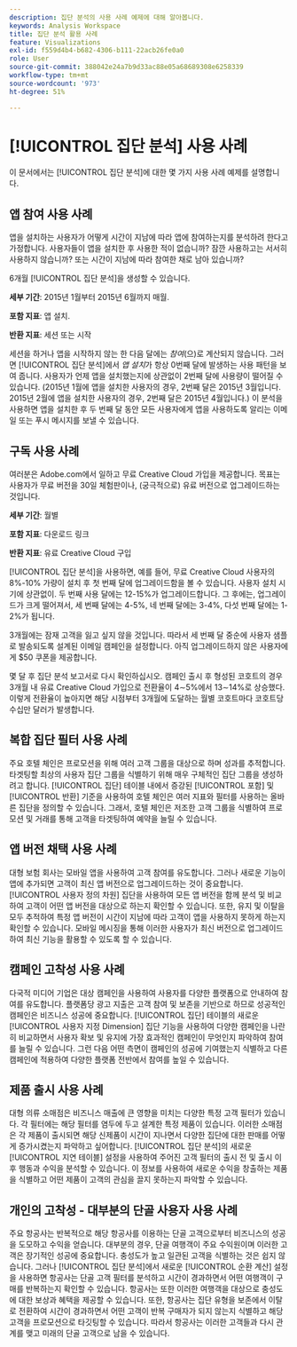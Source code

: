 ```yaml
---
description: 집단 분석의 사용 사례 예제에 대해 알아봅니다.
keywords: Analysis Workspace
title: 집단 분석 활용 사례
feature: Visualizations
exl-id: f559d4b4-b682-4306-b111-22acb26fe0a0
role: User
source-git-commit: 388042e24a7b9d33ac88e05a68689308e6258339
workflow-type: tm+mt
source-wordcount: '973'
ht-degree: 51%

---
```


# [!UICONTROL 집단 분석] 사용 사례

이 문서에서는 [!UICONTROL 집단 분석]에 대한 몇 가지 사용 사례 예제를 설명합니다.

## 앱 참여 사용 사례

앱을 설치하는 사용자가 어떻게 시간이 지남에 따라 앱에 참여하는지를 분석하려 한다고 가정합니다. 사용자들이 앱을 설치한 후 사용한 적이 없습니까? 잠깐 사용하고는 서서히 사용하지 않습니까? 또는 시간이 지남에 따라 참여한 채로 남아 있습니까?

6개월 [!UICONTROL 집단 분석]을 생성할 수 있습니다.

**세부 기간**: 2015년 1월부터 2015년 6월까지 매월.

**포함 지표**: 앱 설치.

**반환 지표**: 세션 또는 시작

세션을 하거나 앱을 시작하지 않는 한 다음 달에는 *참여*(으)로 계산되지 않습니다. 그러면 [!UICONTROL 집단 분석]에서 *앱 설치*&#x200B;가 항상 0번째 달에 발생하는 사용 패턴을 보여 줍니다. 사용자가 언제 앱을 설치했는지에 상관없이 2번째 달에 사용량이 떨어질 수 있습니다. (2015년 1월에 앱을 설치한 사용자의 경우, 2번째 달은 2015년 3월입니다. 2015년 2월에 앱을 설치한 사용자의 경우, 2번째 달은 2015년 4월입니다.) 이 분석을 사용하면 앱을 설치한 후 두 번째 달 동안 모든 사용자에게 앱을 사용하도록 알리는 이메일 또는 푸시 메시지를 보낼 수 있습니다.

## 구독 사용 사례

여러분은 Adobe.com에서 일하고 무료 Creative Cloud 가입을 제공합니다. 목표는 사용자가 무료 버전을 30일 체험판이나, (궁극적으로) 유료 버전으로 업그레이드하는 것입니다.

**세부 기간**: 월별

**포함 지표**: 다운로드 링크

**반환 지표**: 유료 Creative Cloud 구입

[!UICONTROL 집단 분석]을 사용하면, 예를 들어, 무료 Creative Cloud 사용자의 8%-10% 가량이 설치 후 첫 번째 달에 업그레이드함을 볼 수 있습니다. 사용자 설치 시기에 상관없이. 두 번째 사용 달에는 12-15%가 업그레이드합니다. 그 후에는, 업그레이드가 크게 떨어져서, 세 번째 달에는 4-5%, 네 번째 달에는 3-4%, 다섯 번째 달에는 1-2%가 됩니다.

3개월에는 잠재 고객을 잃고 싶지 않을 것입니다. 따라서 세 번째 달 중순에 사용자 샘플로 발송되도록 설계된 이메일 캠페인을 설정합니다. 아직 업그레이드하지 않은 사용자에게 $50 쿠폰을 제공합니다.

몇 달 후 집단 분석 보고서로 다시 확인하십시오. 캠페인 출시 후 형성된 코호트의 경우 3개월 내 유료 Creative Cloud 가입으로 전환율이 4∼5%에서 13∼14%로 상승했다. 이렇게 전환율이 높아지면 해당 시점부터 3개월에 도달하는 월별 코호트마다 코호트당 수십만 달러가 발생합니다.

## 복합 집단 필터 사용 사례

주요 호텔 체인은 프로모션을 위해 여러 고객 그룹을 대상으로 하며 성과를 추적합니다. 타겟팅할 최상의 사용자 집단 그룹을 식별하기 위해 매우 구체적인 집단 그룹을 생성하려고 합니다. [!UICONTROL 집단] 테이블 내에서 증강된 [!UICONTROL 포함] 및 [!UICONTROL 반환] 기준을 사용하여 호텔 체인은 여러 지표와 필터를 사용하는 올바른 집단을 정의할 수 있습니다. 그래서, 호텔 체인은 저조한 고객 그룹을 식별하여 프로모션 및 거래를 통해 고객을 타겟팅하여 예약을 늘릴 수 있습니다.

## 앱 버전 채택 사용 사례

대형 보험 회사는 모바일 앱을 사용하여 고객 참여를 유도합니다. 그러나 새로운 기능이 앱에 추가되면 고객이 최신 앱 버전으로 업그레이드하는 것이 중요합니다. [!UICONTROL 사용자 정의 차원] 집단을 사용하여 모든 앱 버전을 함께 분석 및 비교하여 고객이 어떤 앱 버전을 대상으로 하는지 확인할 수 있습니다. 또한, 유지 및 이탈을 모두 추적하여 특정 앱 버전이 시간이 지남에 따라 고객이 앱을 사용하지 못하게 하는지 확인할 수 있습니다. 모바일 메시징을 통해 이러한 사용자가 최신 버전으로 업그레이드하여 최신 기능을 활용할 수 있도록 할 수 있습니다.

## 캠페인 고착성 사용 사례

다국적 미디어 기업은 대상 캠페인을 사용하여 사용자를 다양한 플랫폼으로 안내하여 참여를 유도합니다. 플랫폼당 광고 지출은 고객 참여 및 보존을 기반으로 하므로 성공적인 캠페인은 비즈니스 성공에 중요합니다. [!UICONTROL 집단] 테이블의 새로운 [!UICONTROL 사용자 지정 Dimension] 집단 기능을 사용하여 다양한 캠페인을 나란히 비교하면서 사용자 확보 및 유지에 가장 효과적인 캠페인이 무엇인지 파악하여 참여를 늘릴 수 있습니다. 그런 다음 어떤 측면이 캠페인의 성공에 기여했는지 식별하고 다른 캠페인에 적용하여 다양한 플랫폼 전반에서 참여를 높일 수 있습니다.

## 제품 출시 사용 사례

대형 의류 소매점은 비즈니스 매출에 큰 영향을 미치는 다양한 특정 고객 필터가 있습니다. 각 필터에는 해당 필터를 염두에 두고 설계한 특정 제품이 있습니다. 이러한 소매점은 각 제품이 출시되면 해당 신제품이 시간이 지나면서 다양한 집단에 대한 판매를 어떻게 증가시켰는지 파악하고 싶어합니다. [!UICONTROL 집단 분석]의 새로운 [!UICONTROL 지연 테이블] 설정을 사용하여 주어진 고객 필터의 출시 전 및 출시 이후 행동과 수익을 분석할 수 있습니다. 이 정보를 사용하여 새로운 수익을 창출하는 제품을 식별하고 어떤 제품이 고객의 관심을 끌지 못하는지 파악할 수 있습니다.

## 개인의 고착성 - 대부분의 단골 사용자 사용 사례

주요 항공사는 반복적으로 해당 항공사를 이용하는 단골 고객으로부터 비즈니스의 성공을 도모하고 수익을 얻습니다. 대부분의 경우, 단골 여행객이 주요 수익원이며 이러한 고객은 장기적인 성공에 중요합니다. 충성도가 높고 일관된 고객을 식별하는 것은 쉽지 않습니다. 그러나 [!UICONTROL 집단 분석]에서 새로운 [!UICONTROL 순환 계산] 설정을 사용하면 항공사는 단골 고객 필터를 분석하고 시간이 경과하면서 어떤 여행객이 구매를 반복하는지 확인할 수 있습니다. 항공사는 또한 이러한 여행객을 대상으로 충성도에 대한 보상과 혜택을 제공할 수 있습니다. 또한, 항공사는 집단 유형을 보존에서 이탈로 전환하여 시간이 경과하면서 어떤 고객이 반복 구매자가 되지 않는지 식별하고 해당 고객을 프로모션으로 타깃팅할 수 있습니다. 따라서 항공사는 이러한 고객들과 다시 관계를 맺고 미래의 단골 고객으로 남을 수 있습니다.
